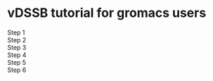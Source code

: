 # vDSSB tutorial for gromacs users 

Step 1    
Step 2 <br> 
Step 3 <br>
Step 4 <br>
Step 5 <br>
Step 6 
